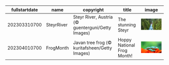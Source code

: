 |fullstartdate|name|copyright|title|image|
|--|--|--|--|--|
202303310700|SteyrRiver|Steyr River, Austria (© guenterguni/Getty Images)|The stunning Steyr|![](/en-US/2023/04/202303310700SteyrRiver.jpg)|
202304010700|FrogMonth|Javan tree frog (© kuritafsheen/Getty Images)|Hoppy National Frog Month!|![](/en-US/2023/04/202304010700FrogMonth.jpg)|

